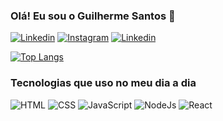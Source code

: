 ### Olá! Eu sou o Guilherme Santos 👋 

[![Linkedin](https://img.shields.io/badge/LinkedIn-0077B5?style=for-the-badge&logo=linkedin&logoColor=white)](https://www.linkedin.com/in/guilherme-santos-macedo/) [![Instagram](https://img.shields.io/badge/Instagram-E4405F?style=for-the-badge&logo=instagram&logoColor=white)](https://www.instagram.com/guilherme1dsm/) [![Linkedin](https://img.shields.io/badge/Facebook-1877F2?style=for-the-badge&logo=facebook&logoColor=white)](https://www.facebook.com/profile.php?id=100029304188948)

[![Top Langs](https://github-readme-stats.vercel.app/api/top-langs/?username=GuiSantosMacedo1&layout=compact)](https://github.com/anuraghazra/github-readme-stats)

### Tecnologias que uso no meu dia a dia 

![HTML](https://img.shields.io/badge/HTML5-E34F26?style=for-the-badge&logo=html5&logoColor=white)
![CSS](https://img.shields.io/badge/CSS3-1572B6?style=for-the-badge&logo=css3&logoColor=white)
![JavaScript](https://img.shields.io/badge/JavaScript-323330?style=for-the-badge&logo=javascript&logoColor=F7DF1E)
![NodeJs](https://img.shields.io/badge/Node.js-43853D?style=for-the-badge&logo=node.js&logoColor=white)
![React](https://img.shields.io/badge/React-20232A?style=for-the-badge&logo=react&logoColor=61DAFB)

